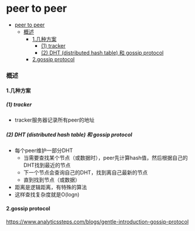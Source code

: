 # peer to peer


<!-- @import "[TOC]" {cmd="toc" depthFrom=1 depthTo=6 orderedList=false} -->

<!-- code_chunk_output -->

- [peer to peer](#peer-to-peer)
    - [概述](#概述)
      - [1.几种方案](#1几种方案)
        - [(1) tracker](#1-tracker)
        - [(2) DHT (distributed hash table) 和 gossip protocol](#2-dht-distributed-hash-table-和-gossip-protocol)
      - [2.gossip protocol](#2gossip-protocol)

<!-- /code_chunk_output -->

### 概述

#### 1.几种方案

##### (1) tracker
* tracker服务器记录所有peer的地址

##### (2) DHT (distributed hash table) 和 gossip protocol

* 每个peer维护一部分DHT
    * 当需要查找某个节点（或数据时），peer先计算hash值，然后根据自己的DHT找到最近的节点
    * 下一个节点会查询自己的DHT，找到离自己最新的节点
    * 直到找到节点（或数据）
* 距离是逻辑距离，有特殊的算法
* 这样查找复杂度就是O(logn)

#### 2.gossip protocol

https://www.analyticssteps.com/blogs/gentle-introduction-gossip-protocol